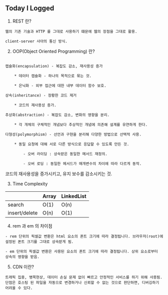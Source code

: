 ## Today I Logged

1. REST 란?

```
웹의 기존 기술과 HTTP 를 그대로 사용하기 떄문에 웹의 장점을 그대로 활용.

client-server 사아의 통신 방식.
```

2. OOP(Object Oriented Programming) 란?

```

캡슐화(encapsulation) - 복잡도 감소, 재사용성 증가

    * 데이터 캡슐화 - 하나의 목적으로 묶는 것.

    * 은닉화 - 외부 접근에 대한 내부 데이터 함수 보호.

상속(inheritance) - 장황한 코드 제거

    * 코드의 재사용성 증가.

추상화(abstraction) - 복잡도 감소, 변화의 영향을 분리.

    * 각 개체의 구체적인 개념보다 추상적인 개념에 의존해 설계를 유연하게 한다.

다형성(polymorphism) - 선언과 구현을 분리해 다양한 방법으로 선택적 사용.

    * 동일 요청에 대해 서로 다른 방식으로 응답할 수 있도록 만든 것.

        - 오버 라이딩 : 상속받은 동일한 메서드 재정의.

        - 오버 로딩 : 동일한 메서드가 매개변수의 차이에 따라 다르게 동작.

```

코드의 재사용성을 증가시키고, 유지 보수를 감소시키는 것.

3. Time Complexity

|               | Array | LinkedList |
| ------------- | ----- | ---------- |
| search        | O(1)  | O(n)       |
| insert/delete | O(n)  | O(1)       |

4. rem 과 em 의 차이점

```
- rem 단위의 픽셀값 변환은 html 요소의 폰트 크기에 따라 결정됩니다. 브라우저(root)에 설정된 폰트 크기를 그대로 상속받게 됨.

- em 단위의 픽셀값 변환은 사용된 요소의 폰트 크기에 따라 결정됩니다. 상위 요소로부터 상속의 영향을 받음.
```

5. CDN 이란?

```
트래픽 집중, 병목현상, 데이터 손실 문제 없이 빠르고 안정적인 서비스를 하기 위해 사용됨.
단점은 호스팅 된 파일을 자동으로 변경하거나 신뢰할 수 없는 것으로 판단하면, 디버깅하기 어려울 수 있다.
```
